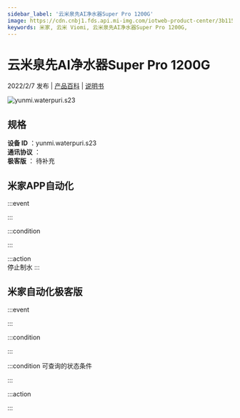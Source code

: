 ```yaml
---
sidebar_label: '云米泉先AI净水器Super Pro 1200G'
image: https://cdn.cnbj1.fds.api.mi-img.com/iotweb-product-center/3b115e56664a7b15f29a9e77a7474560_1641459315086.png?GalaxyAccessKeyId=AKVGLQWBOVIRQ3XLEW&Expires=9223372036854775807&Signature=OYUUIgBSkHGjuNdB0//rjJVQllk=
keywords: 米家, 云米 Viomi, 云米泉先AI净水器Super Pro 1200G, 
---
```

# 云米泉先AI净水器Super Pro 1200G

2022/2/7 发布 | [产品百科](https://home.mi.com/webapp/content/baike/product/index.html?model=yunmi.waterpuri.s23/) | [说明书](https://home.mi.com/views/introduction.html?model=yunmi.waterpuri.s23&region=cn)

![yunmi.waterpuri.s23](https://cdn.cnbj1.fds.api.mi-img.com/iotweb-product-center/3b115e56664a7b15f29a9e77a7474560_1641459315086.png?GalaxyAccessKeyId=AKVGLQWBOVIRQ3XLEW&Expires=9223372036854775807&Signature=OYUUIgBSkHGjuNdB0//rjJVQllk=)

## 规格  
> 
**设备 ID** ：yunmi.waterpuri.s23  
**通讯协议** ：  
**极客版**  ： 待补充 


## 米家APP自动化  

:::event  

:::

:::condition  

:::

:::action   
停止制水
:::

## 米家自动化极客版  

:::event  

:::

:::condition  

:::

:::condition 可查询的状态条件  

:::

:::action  

:::

        
